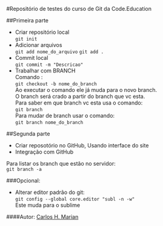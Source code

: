 #Repositório de testes do curso de Git da Code.Education 

##Primeira parte
 * Criar repositório local  
   `git init`  
 * Adicionar arquivos  
    `git add nome_do_arquivo`
    `git add .`
 * Commit local  
    `git commit -m "Descricao"`
 * Trabalhar com BRANCH  
   Comando :  
    `git checkout -b nome_do_branch`  
    Ao executar o comando ele já muda para o novo branch.  
    O branch será crado a partir do branch que vc esta.  
    Para saber em que branch vc esta usa o comando:  
     `git branch`  
   Para mudar de branch usar o comando:  
    `git branch nome_do_branch`

##Segunda parte
 * Criar reposotório no GitHub, Usando interface do site
 * Integração com GitHub
   
  Para listar os branch que estão no servidor:  
    `git branch -a`


###Opcional:
  - Alterar editor padrão do git:  
     `git config --global core.editor "subl -n -w"`  
     Este muda para o sublime  

####Autor:
[Carlos H. Marian](carlosmarian@gmail.com)

